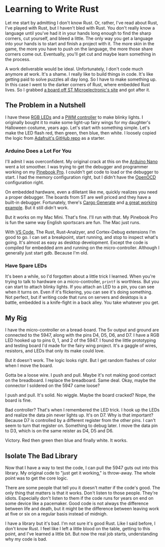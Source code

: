 # Learning to Write Rust
Let me start by admitting I don't know Rust.
Or, rather, I've read about Rust, I've played with Rust, but I haven't bled with Rust.
You don't really know a language until you've had it in your hands long enough to find the sharp corners, cut yourself, and bleed a little.
The only way you get a language into your hands is to start and finish a project with it.
The more skin in the game, the more you have to push on the language, the more those share corners come out.
Eventually, you'll get cut and maybe learn something in the process.

A work deliverable would be ideal.
Unfortunately, I don't code much anymore at work.
It's a shame.
I really like to build things in code.
It's like getting paid to solve puzzles all day long.
So I have to make something up.
In this case I went to the darker corners of Rust, where embedded Rust lives.
So I grabbed [a board off ST Microelectronic's site](https://www.st.com/content/st_com/en/products/evaluation-tools/product-evaluation-tools/mcu-mpu-eval-tools/stm32-mcu-mpu-eval-tools/stm32-nucleo-boards/nucleo-l432kc.html) and got after it.

## The Problem in a Nutshell
I have these [RGB LEDs](https://www.adafruit.com/product/1451) and a [PWM controller](https://www.adafruit.com/product/1429) to make blinky lights.
I originally bought it to make some light-up fairy wings for my daughter's Halloween costume, years ago.
Let's start with something simple.
Let's make the LED flash red, then green, then blue, then white.
I loosely copied the logic from [Adafruit's GitHub repo](https://github.com/adafruit/Adafruit_TLC5947) as a starter.

### Arduino Does a Lot For You
I'll admit I was overconfident.
My original crack at this on the [Arduino Nano](https://store.arduino.cc/usa/arduino-nano) went a lot smoother.
I was trying to get the debugger and programmer working on my [Pinebook Pro](https://www.pine64.org/pinebook-pro/).
I couldn't get code to load or the debugger to start.
I had the memory configuration right, but I didn't have the [OpenOCD](http://openocd.org) configuration right.

On embedded hardware, even a dilletant like me, quickly realizes you need a proper debugger.
The boards from ST are well priced and they have a built-in debugger.
Fortunately, there's [Cargo Generate](https://github.com/ashleygwilliams/cargo-generate) and [a great working example](https://github.com/reneherrero/nucleo-l432kc-quickstart).
But it still didn't work.

But it works on my Mac Mini.
That's fine.
I'll run with that.
My Pinebook Pro is fun the same way English sportscars are fun.
The Mac just runs.

With [VS Code](https://code.visualstudio.com), The Rust, Rust-Analzyer, and Cortex-Debug extensions I'm good to go.
I can set a breakpoint, start running, and stop to inspect what's going.
It's almost as easy as desktop development.
Except the code is compiled for embedded arm and running on the micro-controller.
Although I generally just start gdb.
Because I'm old.

### Have Spare LEDs
It's been a while, so I'd forgotten about a little trick I learned.
When you're trying to talk to hardware on a micro-controller, ```printf``` is worthless.
But you can start to attach blinky lights.
If you attach an LED to a pin, you can see when it turns on.
Even if it's flickering, you can see it's doing something.
Not perfect, but if writing code that runs on servers and desktops is a battle, embedded is a knife-fight in a back alley.
You take whatever you get.

## My Rig
I have the micro-controller on a bread-board.
The 5v output and ground are connected to the 5947, along with the pins D4, D5, D6, and D7.
I have a RGB LED hooked up to pins 0, 1, and 2 of the 5947.
I found the little prototyping and testing board I'd made for the fairy wing project.
It's a gaggle of wires, resistors, and LEDs that only its make could love.

But it doesn't work.
The logic looks right.
But I get random flashes of color when I move the board.

Gotta be a loose wire.
I push and pull.
Maybe it's not making good contact on the breadboard.
I replace the breadboard.
Same deal.
Okay, maybe the connector I soldered on the 5947 came loose?

I push and pull.
It's solid.
No wiggle.
Maybe the board cracked?
Nope, the board is fine.

Bad controller?
That's when I remembered the LED trick.
I hook up the LEDs and realize the data pin never lights up.
It's on D7.
Why is that important?
Because D7 is controlled by a different register from the other pins.
I can't seem to turn that register on.
Something to debug later.
I move the data pin to D3, which is on the same reister as D4, D5 and D6.

Victory.
Red then green then blue and finally white.
It works.

## Isolate The Bad Library
Now that I have a way to test the code, I can pull the 5947 guts out into this library.
My original code to "just get it working," is throw-away.
The whole point was to get the core logic.

There are some people that tell you it doesn't matter if the code's good.
The only thing that matters is that it works.
Don't listen to those people.
They're idiots.
Especially don't listen to them if the code runs for years on end on some device like a pacemaker.
Good code is not always the difference between life and death, but it might be the difference between leaving work at five or six on a regular basis instead of midnigh.

I have a library but it's bad.
I'm not sure it's good Rust.
Like I said before, I don't know Rust.
I feel like I left a little blood on the table, getting to this point, and I've learned a little bit.
But now the real job starts, understanding why my code is bad.